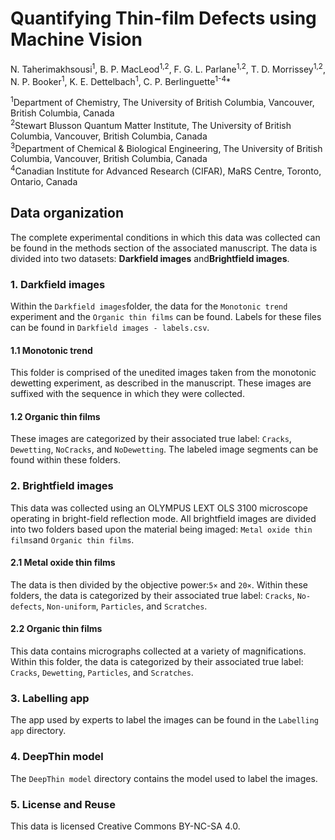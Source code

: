 # Quantifying Thin-film Defects using Machine Vision

N. Taherimakhsousi<sup>1</sup>, B. P. MacLeod<sup>1,2</sup>, F. G. L. Parlane<sup>1,2</sup>, T. D. Morrissey<sup>1,2</sup>, N. P. Booker<sup>1</sup>, K. E. Dettelbach<sup>1</sup>, C. P. Berlinguette<sup>1-4</sup>*


<sup>1</sup>Department of Chemistry, The University of British Columbia, Vancouver, British Columbia, Canada  
<sup>2</sup>Stewart Blusson Quantum Matter Institute, The University of British Columbia, Vancouver, British Columbia, Canada  
<sup>3</sup>Department of Chemical & Biological Engineering, The University of British Columbia, Vancouver, British Columbia, Canada    
<sup>4</sup>Canadian Institute for Advanced Research (CIFAR), MaRS Centre, Toronto, Ontario, Canada

## Data organization
The complete experimental conditions in which this data was collected can be found in the methods section of the associated manuscript. The data is divided into two datasets: ​**Darkfield images**​ and ​**Brightfield images**​.

### 1. Darkfield images
Within the `Darkfield images`​folder, the data for the `Monotonic trend`​experiment and the `Organic thin films` can be found. Labels for these files can be found in `Darkfield images - labels.csv`.

#### 1.1 Monotonic trend
This folder is comprised of the unedited images taken from the monotonic dewetting experiment, as described in the manuscript. These images are suffixed with the sequence in which they were collected.

#### 1.2 Organic thin films
These images are categorized by their associated true label: `Cracks`, `Dewetting`, `NoCracks`, and `NoDewetting`. The labeled image segments can be found within these folders.

### 2. Brightfield images
This data was collected using an OLYMPUS LEXT OLS 3100 microscope operating in bright-field reflection mode. All brightfield images are divided into two folders based upon the material being imaged: `Metal oxide thin films`​and `Organic thin films`.

#### 2.1 Metal oxide thin films
The data is then divided by the objective power:​`5×` and `20×`. Within these folders, the data is categorized by their associated true label: `Cracks`, `No-defects`, `Non-uniform`, `Particles`, and `Scratches`.

#### 2.2 Organic thin films
This data contains micrographs collected at a variety of magnifications. Within this folder, the data is categorized by their associated true label: `Cracks`, `Dewetting`, `Particles`, and `Scratches`.

### 3. Labelling app
The app used by experts to label the images can be found in the `Labelling app` directory.

### 4. DeepThin model
The `DeepThin model` directory contains the model used to label the images.

### 5. License and Reuse
This data is licensed Creative Commons BY-NC-SA 4.0.
